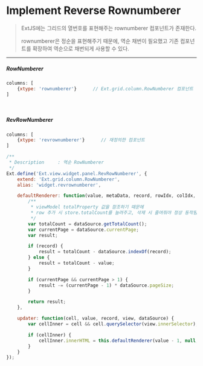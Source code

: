 # Implement Reverse Rownumberer

> ExtJS에는 그리드의 열번호를 표현해주는 rownumberer 컴포넌트가 존재한다.
> 
> rownumberer은 정순을 표현해주기 때문에, 역순 채번이 필요했고 기존 컴포넌트를 확장하여 역순으로 채번되게 사용할 수 있다.

*****

##### RowNumberer
```javascript
columns: [
    {xtype: 'rownumberer'}      // Ext.grid.column.RowNumberer 컴포넌트
]
```

<br/>

##### RevRowNumberer

```javascript
columns: [
    {xtype: 'revrownumberer'}      // 재정의한 컴포넌트
]
```

```javascript
/**
 * Description     : 역순 RowNumberer
 */
Ext.define('Ext.view.widget.panel.RevRowNumberer', {
    extend: 'Ext.grid.column.RowNumberer',
    alias: 'widget.revrownumberer',

    defaultRenderer: function(value, metaData, record, rowIdx, colIdx, dataSource, view) {
        /**
         * viewModel totalProperty 값을 참조하기 때문에
         * row 추가 시 store.totalCount를 늘려주고, 삭제 시 줄여줘야 정상 동작됨
         */
        var totalCount = dataSource.getTotalCount();
        var currentPage = dataSource.currentPage;
        var result;

        if (record) {
            result = totalCount - dataSource.indexOf(record);
        } else {
            result = totalCount - value;
        }

        if (currentPage && currentPage > 1) {
            result -= (currentPage - 1) * dataSource.pageSize;
        }

        return result;
    },

    updater: function(cell, value, record, view, dataSource) {
        var cellInner = cell && cell.querySelector(view.innerSelector);

        if (cellInner) {
            cellInner.innerHTML = this.defaultRenderer(value - 1, null, record, null, null, dataSource, view);
        }
    }
});
```


